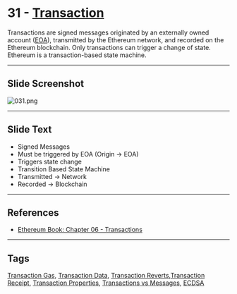 # 31 - [Transaction](Transaction.md)

Transactions are signed messages originated by an externally owned account ([EOA](EOA.md)), transmitted by the Ethereum network, and recorded on the Ethereum blockchain. Only transactions can trigger a change of state. Ethereum is a transaction-based state machine.

___
## Slide Screenshot
![031.png](../images/ethereum101/031.png)
___
## Slide Text
- Signed Messages
- Must be triggered by EOA (Origin -> EOA)
- Triggers state change
- Transition Based State Machine
- Transmitted -> Network
- Recorded -> Blockchain
___
## References 
- [Ethereum Book: Chapter 06 - Transactions](https://github.com/ethereumbook/ethereumbook/blob/develop/06transactions.asciidoc)
___
## Tags
[Transaction Gas](Transaction%20Gas.md), [Transaction Data](Transaction%20Data.md), [Transaction Reverts](Transaction%20Reverts.md),[Transaction Receipt](Transaction%20Receipt.md), [Transaction Properties](Transaction%20Properties.md), [Transactions vs Messages](Transactions%20vs%20Messages.md), [ECDSA](ECDSA.md)